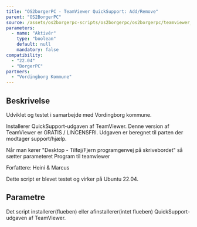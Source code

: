 ```yaml
---
title: "OS2borgerPC - TeamViewer QuickSupport: Add/Remove"
parent: "OS2BorgerPC"
source: /assets/os2borgerpc-scripts/os2borgerpc/os2borgerpc/teamviewer_quicksupport_install.sh
parameters:
  - name: "Aktivér"
    type: "boolean"
    default: null
    mandatory: false
compatibility:  
  - "22.04"
  - "BorgerPC"
partners:
  - "Vordingborg Kommune"
---
```


## Beskrivelse
Udviklet og testet i samarbejde med Vordingborg kommune.

Installerer QuickSupport-udgaven af TeamViewer. Denne version af TeamViewer er GRATIS / LINCENSFRI. Udgaven er beregnet til parten der modtager support/hjælp.

Når man kører "Desktop - Tilføj/Fjern programgenvej på skrivebordet" så sætter parameteret Program til teamviewer

Forfattere: Heini & Marcus

Dette script er blevet testet og virker på Ubuntu 22.04.

## Parametre
Det script installerer(flueben) eller afinstallerer(intet flueben) QuickSupport-udgaven af TeamViewer.